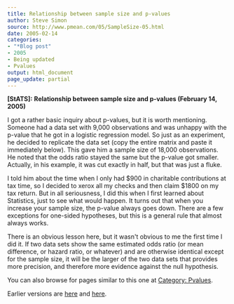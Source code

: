 ```yaml
---
title: Relationship between sample size and p-values
author: Steve Simon
source: http://www.pmean.com/05/SampleSize-05.html
date: 2005-02-14
categories:
- "*Blog post"
- 2005
- Being updated
- Pvalues
output: html_document
page_update: partial
---
```

**[StATS]:** **Relationship between sample size and
p-values (February 14, 2005)**

I got a rather basic inquiry about p-values, but it is worth mentioning.
Someone had a data set with 9,000 observations and was unhappy with the
p-value that he got in a logistic regression model. So just as an
experiment, he decided to replicate the data set (copy the entire matrix
and paste it immediately below). This gave him a sample size of 18,000
observations. He noted that the odds ratio stayed the same but the
p-value got smaller. Actually, in his example, it was cut exactly in
half, but that was just a fluke.

I told him about the time when I only had \$900 in charitable
contributions at tax time, so I decided to xerox all my checks and then
claim \$1800 on my tax return. But in all seriousness, I did this when I
first learned about Statistics, just to see what would happen. It turns
out that when you increase your sample size, the p-value always goes
down. There are a few exceptions for one-sided hypotheses, but this is a
general rule that almost always works.

There is an obvious lesson here, but it wasn't obvious to me the first
time I did it. If two data sets show the same estimated odds ratio (or
mean difference, or hazard ratio, or whatever) and are otherwise
identical except for the sample size, it will be the larger of the two
data sets that provides more precision, and therefore more evidence
against the null hypothesis.

You can also browse
for pages similar to this one at [Category:
Pvalues](../category/Pvalues.html).

Earlier versions are [here][sim1] and [here][sim2].

[sim1]: http://www.pmean.com/05/SampleSize.html
[sim2]: http://new.pmean.com/sample-size-and-p-values/
